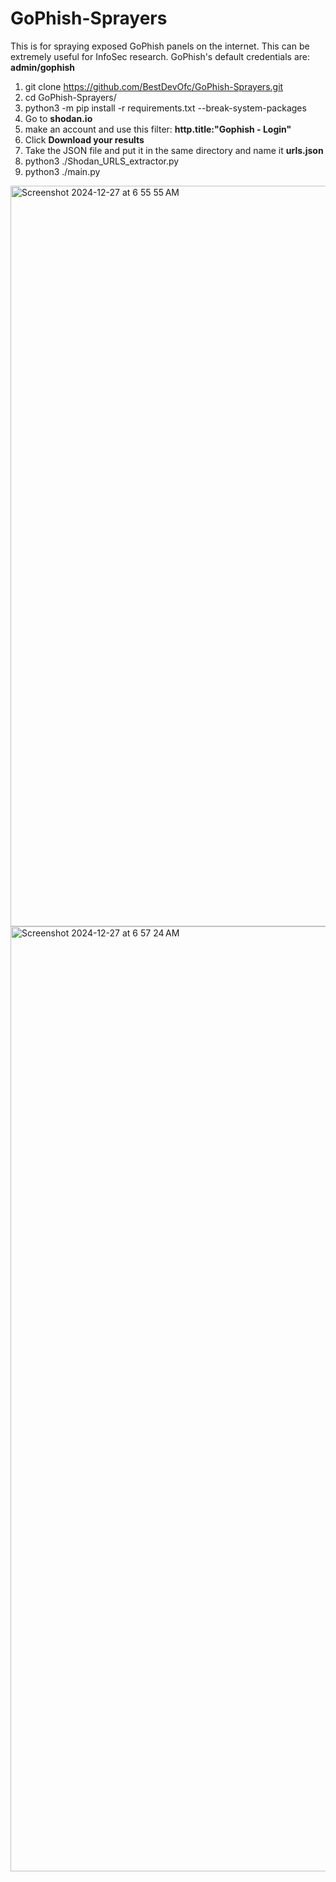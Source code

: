 # GoPhish-Sprayers
This is for spraying exposed GoPhish panels on the internet. This can be extremely useful for InfoSec research.
GoPhish's default credentials are: **admin/gophish**

1) git clone https://github.com/BestDevOfc/GoPhish-Sprayers.git
2) cd GoPhish-Sprayers/
3) python3 -m pip install -r requirements.txt --break-system-packages
4) Go to **shodan.io**
5) make an account and use this filter: **http.title:"Gophish - Login"**
6) Click **Download your results**
7) Take the JSON file and put it in the same directory and name it **urls.json**
8) python3 ./Shodan_URLS_extractor.py
9) python3 ./main.py


<img width="1185" alt="Screenshot 2024-12-27 at 6 55 55 AM" src="https://github.com/user-attachments/assets/367f5cf1-07b5-4534-bff5-b08c2f361774" />

<img width="1512" alt="Screenshot 2024-12-27 at 6 57 24 AM" src="https://github.com/user-attachments/assets/ad8a298d-6b0f-4ec9-9609-962d56d46a82" />
